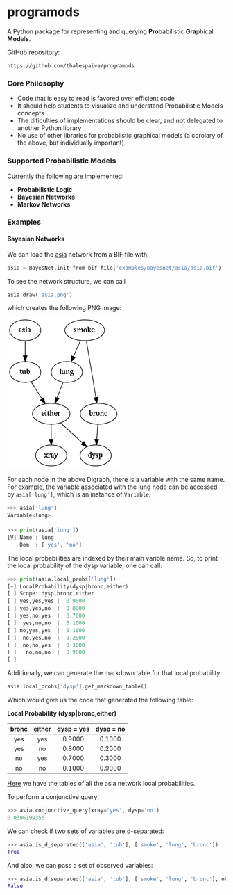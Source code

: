 # programods #
A Python package for representing and querying **Pro**babilistic **Gra**phical **Mod**el**s**.

GitHub repository:

    https://github.com/thalespaiva/programods


### Core Philosophy ###
 - Code that is easy to read is favored over efficient code
 - It should help students to visualize and understand Probabilistic Models concepts
 - The dificulties of implementations should be clear, and not delegated to another Python library
 - No use of other libraries for probablistic graphical models (a corolary of the above, but individually important)

### Supported Probabilistic Models ###

Currently the following are implemented:

- **Probabilistic Logic**
- **Bayesian Networks**
- **Markov Networks**

### Examples

#### Bayesian Networks ####

We can load the [asia](https://github.com/thalespaiva/programods/examples/bayesnet/asia/asia.bif) network from a BIF file with:
   
```python
asia = BayesNet.init_from_bif_file('examples/bayesnet/asia/asia.bif')
```

To see the network structure, we can call
```python
asia.draw('asia.png')
```
which creates the following PNG image:

![asia_png](https://github.com/thalespaiva/programods/blob/master/examples/bayesnet/asia/graphics/asia.png)

For each node in the above Digraph, there is a variable with the same name. For example, the variable associated with the lung node can be accessed by `asia['lung']`, which is an instance of `Variable`.
```python
>>> asia['lung']
Variable<lung>

>>> print(asia['lung'])
[V] Name : lung
    Dom  : ['yes', 'no']
```

The local probabilities are indexed by their main varible name. So, to print the local probability of the dysp variable, one can call:

```python
>>> print(asia.local_probs['lung'])
[+] LocalProbability(dysp|bronc,either)
[ ] Scope: dysp,bronc,either
[ ] yes,yes,yes |  0.9000 
[ ] yes,yes,no  |  0.8000 
[ ] yes,no,yes  |  0.7000 
[ ]  yes,no,no  |  0.1000 
[ ] no,yes,yes  |  0.1000 
[ ]  no,yes,no  |  0.2000 
[ ]  no,no,yes  |  0.3000 
[ ]   no,no,no  |  0.9000 
[.]
```

Additionally, we can generate the markdown table for that local probability:
```python
asia.local_probs['dysp'].get_markdown_table()
```

Which would give us the code that generated the following table:

**Local Probability (dysp|bronc,either)**

| bronc| either|dysp = yes|dysp = no|
|:-:|:-:|:-:|:-:|
|yes|yes| 0.9000| 0.1000|
|yes| no| 0.8000| 0.2000|
| no|yes| 0.7000| 0.3000|
| no| no| 0.1000| 0.9000|

[Here](https://github.com/thalespaiva/programods/blob/master/examples/bayesnet/asia/graphics/localprobs_table.md) we have the tables of all the asia network local probabilities.

To perform a conjunctive query:
```python
>>> asia.conjunctive_query(xray='yes', dysp='no')
0.0396199356
```

We can check if two sets of variables are d-separated:
```python
>>> asia.is_d_separated(['asia', 'tub'], ['smoke', 'lung', 'bronc'])
True
```

And also, we can pass a set of observed variables:
```python
>>> asia.is_d_separated(['asia', 'tub'], ['smoke', 'lung', 'bronc'], observed_set=['either'])
False
```





